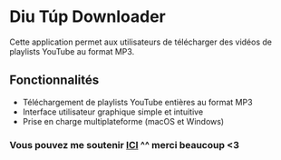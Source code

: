 # Diu Túp Downloader

Cette application permet aux utilisateurs de télécharger des vidéos de playlists YouTube au format MP3.

## Fonctionnalités

- Téléchargement de playlists YouTube entières au format MP3
- Interface utilisateur graphique simple et intuitive
- Prise en charge multiplateforme (macOS et Windows)

### Vous pouvez me soutenir [ICI](https://www.paypal.com/paypalme/hungpham2302) ^^ merci beaucoup <3
